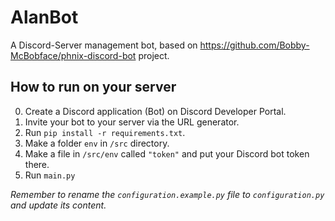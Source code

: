 # AlanBot
A Discord-Server management bot, based on https://github.com/Bobby-McBobface/phnix-discord-bot project.

## How to run on your server
0. Create a Discord application (Bot) on Discord Developer Portal.
1. Invite your bot to your server via the URL generator.
2. Run `pip install -r requirements.txt`.
3. Make a folder `env` in `/src` directory.
4. Make a file in `/src/env` called `"token"` and put your Discord bot token there.
5. Run `main.py`

_Remember to rename the `configuration.example.py` file to `configuration.py` and update its content._
